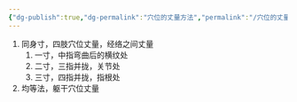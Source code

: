 ```yaml
---
{"dg-publish":true,"dg-permalink":"穴位的丈量方法","permalink":"/穴位的丈量方法/","dgPassFrontmatter":true}
---
```


1. 同身寸，四肢穴位丈量，经络之间丈量
	1. 一寸，中指弯曲后的横纹处
	2. 二寸，三指并拢，关节处
	3. 三寸，四指并拢，指根处
2. 均等法，躯干穴位丈量